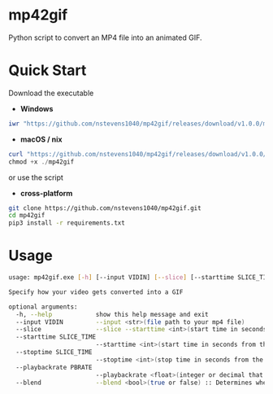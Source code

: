 # mp42gif
Python script to convert an MP4 file into an animated GIF.  
# Quick Start  
Download the executable  
   - **Windows**  
```ps1
iwr "https://github.com/nstevens1040/mp42gif/releases/download/v1.0.0/mp42gif.exe" -OutFile "mp42gif.exe"
```  
   - **macOS / nix**  
```ps1
curl "https://github.com/nstevens1040/mp42gif/releases/download/v1.0.0/mp42gif" --output "mp42gif"
chmod +x ./mp42gif
```  
or use the script  
   - **cross-platform**

```sh
git clone https://github.com/nstevens1040/mp42gif.git
cd mp42gif
pip3 install -r requirements.txt
```  
# Usage  
```sh
usage: mp42gif.exe [-h] [--input VIDIN] [--slice] [--starttime SLICE_TIME] [--stoptime SLICE_TIME] [--playbackrate PBRATE] [--blend]

Specify how your video gets converted into a GIF

optional arguments:
  -h, --help            show this help message and exit
  --input VIDIN         --input <str>(file path to your mp4 file)
  --slice               --slice --starttime <int>(start time in seconds) --stoptime <int>(end time in seconds) :: both arguments reflect the amount of seconds from the beginning of the video
  --starttime SLICE_TIME
                        --starttime <int>(start time in seconds from the beginning of the video)
  --stoptime SLICE_TIME
                        --stoptime <int>(stop time in seconds from the beginning of the video)
  --playbackrate PBRATE
                        --playbackrate <float>(integer or decimal that is non-negative, non-zero, & not 1) :: numbers greater than 1 speed the video up and numbers between 0 and 1 slow the video down
  --blend               --blend <bool>(true or false) :: Determines whether the video gets "minterpolated"
```  
